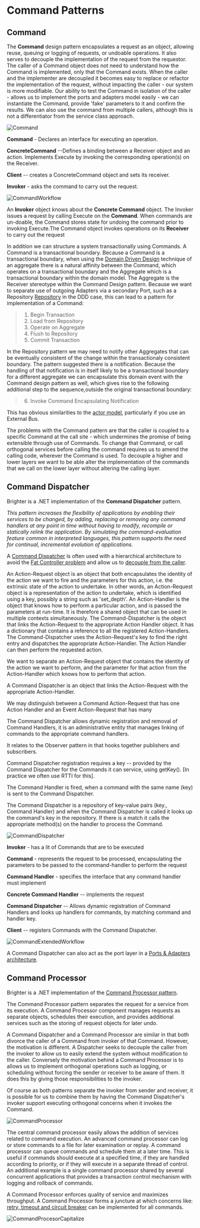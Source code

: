 # Command Patterns

## Command

The **Command** design pattern encapsulates a request as an object, allowing reuse, queuing or logging of requests, or undoable operations. It also serves to decouple the implementation of the request from the
requestor. The caller of a Command object does not need to understand how the Command is implemented, only that the Command exists. When the caller and the implementer are decoupled it becomes easy to replace or
refactor the implementation of the request, without impacting the caller - our system is more modifiable. Our ability to test the Command in isolation of the caller - allows us to implement the ports and
adapters model easily - we can instantiate the Command, provide \'fake\' parameters to it and confirm the results. We can also use the command from multiple callers, although this is not a differentiator from the
service class approach.

![Command](_static/images/Command.png)

**Command** - Declares an interface for executing an operation.

**ConcreteCommand** --Defines a binding between a Receiver object and an action. Implements Execute by invoking the corresponding operation(s) on the Receiver.

**Client** -- creates a ConcreteCommand object and sets its receiver.

**Invoker** - asks the command to carry out the request.

![CommandWorkflow](_static/images/CommandWorkflow.png)

An **Invoker** object knows about the **Concrete Command** object. The Invoker issues a request by calling Execute on the **Command**. When commands are un-doable, the Command stores state for undoing the command
prior to invoking Execute.The Command object invokes operations on its **Receiver** to carry out the request

In addition we can structure a system transactionally using Commands. A Command is a transactional boundary. Because a Command is a transactional boundary, when using the [Domain Driven Design](https://en.wikipedia.org/wiki/Domain-driven_design) technique of an aggregate there is a natural affinity between the Command, which operates on a transactional boundary and the Aggregate which is a transactional boundary within the domain model. The Aggregate is the Receiver stereotype within the Command Design pattern. Because we want to separate use of outgoing Adapters via a secondary Port, such as a Repository
[Repository](https://martinfowler.com/eaaCatalog/repository.html) in the DDD case, this can lead to a pattern for implementation of a Command:

> 1.  Begin Transaction
> 2.  Load from Repository
> 3.  Operate on Aggregate
> 4.  Flush to Repository
> 5.  Commit Transaction

In the Repository pattern we may need to notify other Aggregates that can be eventually consistent of the change within the transactionaly consistent boundary. The pattern suggested there is a notification. Because the handling of that notification is in itself likely to be a transactional boundary for a different aggregate we can encapsulate this domain event with the Command design pattern as well, which gives rise to the following additional step to the sequence,outside the original transactional boundary:

> 6.  Invoke Command Encapsulating Notification

This has obvious similarities to the [actor model](https://en.wikipedia.org/wiki/Actor_model), particularly if you use an External Bus.

The problems with the Command pattern are that the caller is coupled to a specific Command at the call site - which undermines the promise of being extensible through use of Commands. To change that Command, or
call orthogonal services before calling the command requires us to amend the calling code, wherever the Command is used. To decouple a higher and lower layers we want to be able alter the implementation of the commands that we call on the lower layer without altering the calling layer.

## Command Dispatcher

Brighter is a .NET implementation of the **Command Dispatcher** pattern.

*This pattern increases the flexibility of applications by enabling their services to be changed, by adding, replacing or removing any command handlers at any point in time without having to modify, recompile or statically relink the application. By simulating the command-evaluation feature common in interpreted languages, this pattern supports the need for continual, incremental evolution of applications.*

A [Command Dispatcher](https://en.wikipedia.org/wiki/Command_pattern) is often used with a hierarchical architecture to avoid the [Fat Controller problem](https://github.com/BrighterCommand/Brighter/wiki/Fat-Controllers) and allow us to [decouple from the caller](https://github.com/BrighterCommand/Brighter/wiki/Why-use-a-Command-Processor).

An Action-Request object is an object that both encapsulates the identity of the action we want to fire and the parameters for this action, i.e. the extrinsic state of the action to undertake. In other words, an Action-Request object is a representation of the action to undertake, which is identified using a key, possibly a string such as \'set_depth\'. An Action-Handler is the object that knows how to perform a particular action, and is passed the parameters at run-time. It is therefore a shared object that can be used in multiple contexts simultaneously. The Command-Dispatcher is the object that links the  Action-Request to the appropriate Action Handler object. It has a dictionary that contains a reference to all the registered Action-Handlers. The Command-Dispatcher uses the Action-Request\'s key to find the right entry and dispatches the appropriate Action-Handler. The Action Handler can then perform the requested action.

We want to separate an Action-Request object that contains the identity of the action we want to perform, and the parameter for that action from the Action-Handler which knows how to perform that action.

A Command Dispatcher is an object that links the Action-Request with the appropriate Action-Handler.

We may distinguish between a Command Action-Request that has one Action Handler and an Event Action-Request that has many

The Command Dispatcher allows dynamic registration and removal of Command Handlers, it is an administrative entity that manages linking of commands to the appropriate command handlers.

It relates to the Observer pattern in that hooks together publishers and subscribers.

Command Dispatcher registration requires a key -- provided by the Command Dispatcher for the Commands it can service, using getKey(). \[In practice we often use RTTI for this\].

The Command Handler is fired, when a command with the same name (key) is sent to the Command Dispatcher.

The Command Dispatcher is a repository of key-value pairs (key., Command Handler) and when the Command Dispatcher is called it looks up the command's key in the repository. If there is a match it calls the
appropriate method(s) on the handler to process the Command.

![CommandDispatcher](_static/images/CommandDispatcher.png)

**Invoker** - has a lit of Commands that are to be executed

**Command** - represents the request to be processed, encapsulating the parameters to be passed to the command-handler to perform the request

**Command Handler** - specifies the interface that any command handler must implement

**Concrete Command Handler** -- implements the request

**Command Dispatcher** -- Allows dynamic registration of Command Handlers and looks up handlers for commands, by matching command and handler key.

**Client** -- registers Commands with the Command Dispatcher.

![CommandExtendedWorkflow](_static/images/CommandExtendedWorkflow.png)

A Command Dispatcher can also act as the port layer in a [Ports & Adapters architecture](http://alistair.cockburn.us/Hexagonal+architecture).

## Command Processor

Brighter is a .NET implementation of the [Command Processor pattern](https://wiki.hsr.ch/APF/files/CommandProcessor.pdf).

The Command Processor pattern separates the request for a service from its execution. A Command Processor component manages requests as separate objects, schedules their execution, and provides additional
services such as the storing of request objects for later undo.

A Command Dispatcher and a Command Processor are similar in that both divorce the caller of a Command from invoker of that Command. However, the motivation is different. A Dispatcher seeks to decouple the caller from the invoker to allow us to easily extend the system without modification to the caller. Conversely the motivation behind a Command Processor is to allows us to implement orthogonal operations such as logging, or scheduling without forcing the sender or receiver to be aware of them. It does this by giving those responsibilities to the invoker.

Of course as both patterns separate the invoker from sender and receiver, it is possible for us to combine them by having the Command Dispatcher\'s invoker support executing orthogonal concerns when it invokes the Command.

![CommandProcessor](_static/images/CommandProcessor.png)

The central command processor easily allows the addition of services related to command execution. An advanced command processor can log or store commands to a file for later examination or replay. A command
processor can queue commands and schedule them at a later time. This is useful if commands should execute at a specified time, if they are handled according to priority, or if they will execute in a separate
thread of control. An additional example is a single command processor shared by several concurrent applications that provides a transaction control mechanism with logging and rollback of commands.

A Command Processor enforces quality of service and maximizes throughput. A Command Processor forms a juncture at which concerns like: [retry, timeout and circuit breaker](PolicyRetryAndCircuitBreaker.html)
can be implemented for all commands.

![CommandProcesorCapitalize](_static/images/CommandProcesorCapitalize.png)
